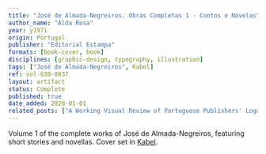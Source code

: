 ```yaml
---
title: "José de Almada-Negreiros. Obras Completas 1 - Contos e Novelas"
author_name: "Alda Rosa"
year: y1971
origin: Portugal
publisher: "Editorial Estampa"
formats: [book-cover, book]
disciplines: [graphic-design, typography, illustration]
tags: ["José de Almada-Negreiros", Kabel]
ref: sol-030-0037
layout: artifact
status: Complete
published: true
date_added: 2020-01-01
related_posts: ["A Working Visual Review of Portuguese Publishers' Logos"]
---
```


Volume 1 of the complete works of José de Almada-Negreiros, featuring short stories and novellas. Cover set in <a class="text cat-link publisher" href="/tags/Kabel/">Kabel</a>.
